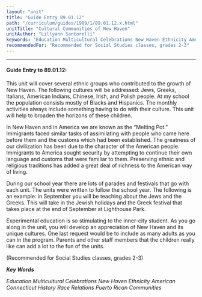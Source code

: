 ```yaml
---
layout: "unit"
title: "Guide Entry 89.01.12"
path: "/curriculum/guides/1989/1/89.01.12.x.html"
unitTitle: "Cultural Communities of New Haven"
unitAuthor: "Lillyann Santorelli"
keywords: "Education Multicultural Celebrations New Haven Ethnicity American Connecticut History Race Relations Puerto Rican Communities"
recommendedFor: "Recommended for Social Studies classes, grades 2-3"
---
```

<body>
<hr/>
<h4>
Guide Entry to 89.01.12:
</h4>
This unit will cover several ethnic groups who contributed to the growth of New Haven. The following cultures will be addressed: Jews, Greeks, Italians, American Indians, Chinese, Irish, and Polish people. At my school the population consists mostly of Blacks and Hispanics. The monthly activities always include something having to do with their culture. This unit will help to broaden the horizons of these children.
<p>
In New Haven and in America we are known as the “Melting Pot.” Immigrants faced similar tasks of assimilating with people who came here before them and the customs which had been established. The greatness of our civilization has been due to the character of the American people. Immigrants to America sought security by attempting to continue their own language and customs that were familiar to them. Preserving ethnic and religious traditions has added a great deal of richness to the American way of living.
</p>
<p>
During our school year there are lots of parades and festivals that go with each unit. The units were written to follow the school year. The following is an example: in September you will be teaching about the Jews and the Greeks. This will take in the Jewish holidays and the Greek festival that takes place at the end of September at Lighthouse Park.
</p>
<p>
Experimental education is so stimulating to the inner-city student. As you go along in the unit, you will develop an appreciation of New Haven and its unique cultures. One last request would be to include as many adults as you can in the program. Parents and other staff members that the children really like can add a lot to the fun of the units.
</p>
<p>
(Recommended for Social Studies classes, grades 2-3)
</p>
<p>
<b>
<i>
Key Words
</i>
</b>
<br/>
</p>
<p>
<i>
Education Multicultural Celebrations New Haven Ethnicity American Connecticut History Race Relations Puerto Rican Communities
</i>
</p>
</body>